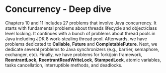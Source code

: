 # Concurrency - Deep dive
Chapters 10 and 11 includes 27 problems that involve Java concurrency. It starts with fundamental problems about threads lifecycle and object/class
 level locking. It continues with a bunch of problems about thread pools in Java including JDK 8 work-stealing thread pool. Afterwards, we
 have problems dedicated to **Callable**, **Future** and **CompletableFuture**. Next, we dedicate several problems to Java synchronizers (e.g., barrier,
 semaphore, exchanger, etc). Finally, we have problems for fork/join framework, **ReentrantLock**, **ReentrantReadWriteLock**, **StampedLock**, atomic
 variables, tasks cancellation, interruptible methods, and deadlocks. 
